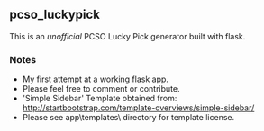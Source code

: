 ## pcso_luckypick
This is an *unofficial* PCSO Lucky Pick generator built with flask.

### Notes
* My first attempt at a working flask app.
* Please feel free to comment or contribute.
* 'Simple Sidebar' Template obtained from: http://startbootstrap.com/template-overviews/simple-sidebar/
* Please see app\templates\ directory for template license.